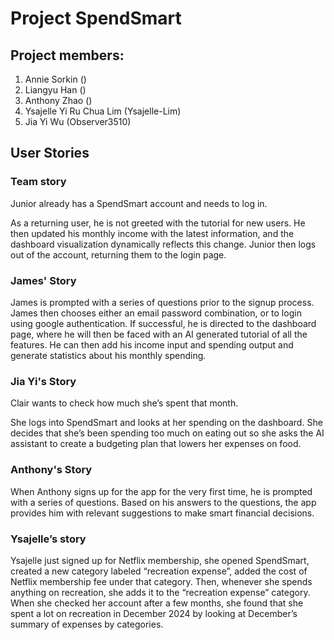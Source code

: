 # Project SpendSmart

## Project members:

[comment]: <> (Add your GitHub usernames in the brackets please!)

1. Annie Sorkin ()
2. Liangyu Han ()
3. Anthony Zhao ()
4. Ysajelle Yi Ru Chua Lim (Ysajelle-Lim)
5. Jia Yi Wu (Observer3510)

## User Stories

[comment]: <> (The first sentence should be what the user wants to do and the rest of the story should detail how they achieve that.) 

### Team story

Junior already has a SpendSmart account and needs to log in.

As a returning user, he is not greeted with the tutorial for new users. He then updated his monthly income with the latest information, and the dashboard visualization dynamically reflects this change. Junior then logs out of the account, returning them to the login page.

### James' Story

James is prompted with a series of questions prior to the signup process. James then chooses either an email password combination, or to login using google authentication. If successful, he is directed to the dashboard page, where he will then be faced with an AI generated tutorial of all the features. He can then add his income input and spending output and generate statistics about his monthly spending. 

### Jia Yi's Story

Clair wants to check how much she’s spent that month. 

She logs into SpendSmart and looks at her spending on the dashboard. She decides that she’s been spending too much on eating out so she asks the AI assistant to create a budgeting plan that lowers her expenses on food. 

### Anthony's Story

When Anthony signs up for the app for the very first time, he is prompted with a series of questions. Based on his answers to the questions, the app provides him with relevant suggestions to make smart financial decisions. 

### Ysajelle’s story

Ysajelle just signed up for Netflix membership, she opened SpendSmart, created a new category labeled “recreation expense”, added the cost of Netflix membership fee under that category. Then, whenever she spends anything on recreation, she adds it to the “recreation expense” category. When she checked her account after a few months, she found that she spent a lot on recreation in December 2024 by looking at December’s summary of expenses by categories. 
